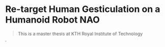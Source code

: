 # Re-target Human Gesticulation on a Humanoid Robot NAO
> This is a master thesis at KTH Royal Institute of Technology



<img src="https://www.softbankrobotics.com/emea/themes/custom/softbank/images/full-nao.png" style="zoom:20%;" />



